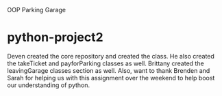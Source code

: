 OOP Parking Garage
# python-project2

Deven created the core repository and created the class. He also created the takeTicket and payforParking classes as well. Brittany created the leavingGarage classes section as well. Also, want to thank Brenden and Sarah for helping us with this assignment over the weekend to help boost our understanding of python.
